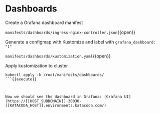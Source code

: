 # Dashboards


Create a Grafana dashboard manifest

`manifests/dashboards/ingress-nginx-controller.json`{{open}}

Generate a configmap with Kustomize and label with `grafana_dashboard: "1"`

`manifests/dashboards/kustomization.yaml`{{open}}

Apply kustomization to cluster
```
kubectl apply -k /root/manifests/dashboards/
```{{execute}}



Now we should see the dashboard in Grafana: [Grafana UI](https://[[HOST_SUBDOMAIN]]-30030-[[KATACODA_HOST]].environments.katacoda.com/)

